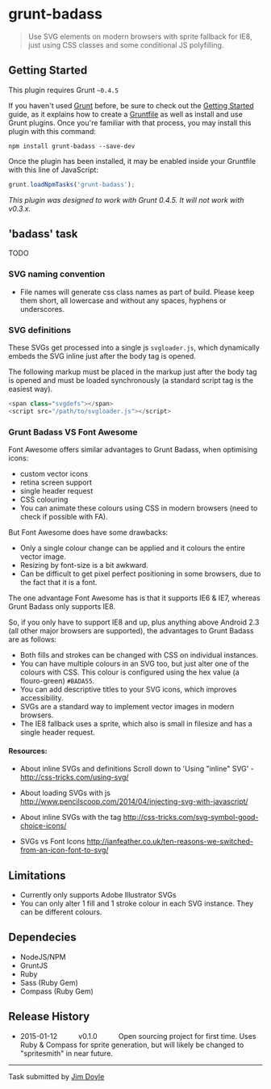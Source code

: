# grunt-badass

> Use SVG elements on modern browsers with sprite fallback for IE8, just using CSS classes and some conditional JS polyfilling.

## Getting Started
This plugin requires Grunt `~0.4.5`

If you haven't used [Grunt](http://gruntjs.com/) before, be sure to check out the [Getting Started](http://gruntjs.com/getting-started) guide, as it explains how to create a [Gruntfile](http://gruntjs.com/sample-gruntfile) as well as install and use Grunt plugins. Once you're familiar with that process, you may install this plugin with this command:

```shell
npm install grunt-badass --save-dev
```

Once the plugin has been installed, it may be enabled inside your Gruntfile with this line of JavaScript:

```js
grunt.loadNpmTasks('grunt-badass');
```

*This plugin was designed to work with Grunt 0.4.5. It will not work with v0.3.x.*

## 'badass' task
TODO

### SVG naming convention
- File names will generate css class names as part of build. Please keep them short, all lowercase and without any spaces, hyphens or underscores. 

### SVG definitions
These SVGs get processed into a single js `svgloader.js`, which dynamically embeds the SVG inline just after the body tag is opened.

The following markup must be placed in the markup just after the body tag is opened and must be loaded synchronously (a standard script tag is the easiest way).
```js
<span class="svgdefs"></span>
<script src="/path/to/svgloader.js"></script>
```

### Grunt Badass VS Font Awesome
Font Awesome offers similar advantages to Grunt Badass, when optimising icons:
- custom vector icons
- retina screen support
- single header request
- CSS colouring
- You can animate these colours using CSS in modern browsers (need to check if possible with FA).

But Font Awesome does have some drawbacks:
- Only a single colour change can be applied and it colours the entire vector image.
- Resizing by font-size is a bit awkward.
- Can be difficult to get pixel perfect positioning in some browsers, due to the fact that it is a font.

The one advantage Font Awesome has is that it supports IE6 & IE7, whereas Grunt Badass only supports IE8.

So, if you only have to support IE8 and up, plus anything above Android 2.3 (all other major browsers are supported), the advantages to Grunt Badass are as follows:
- Both fills and strokes can be changed with CSS on individual instances. 
- You can have multiple colours in an SVG too, but just alter one of the colours with CSS. This colour is configured using the hex value (a flouro-green) `#BADA55`.
- You can add descriptive titles to your SVG icons, which improves accessibility.
- SVGs are a standard way to implement vector images in modern browsers.
- The IE8 fallback uses a sprite, which also is small in filesize and has a single header request.


#### Resources:
- About inline SVGs and definitions
Scroll down to 'Using "inline" SVG' - http://css-tricks.com/using-svg/

- About loading SVGs with js
http://www.pencilscoop.com/2014/04/injecting-svg-with-javascript/

- About inline SVGs with the <symbol> tag
http://css-tricks.com/svg-symbol-good-choice-icons/

- SVGs vs Font Icons
http://ianfeather.co.uk/ten-reasons-we-switched-from-an-icon-font-to-svg/


## Limitations
- Currently only supports Adobe Illustrator SVGs
- You can only alter 1 fill and 1 stroke colour in each SVG instance. They can be different colours.

## Dependecies
- NodeJS/NPM
- GruntJS
- Ruby
- Sass (Ruby Gem)
- Compass (Ruby Gem)


## Release History

 * 2015-01-12   v0.1.0   Open sourcing project for first time. Uses Ruby & Compass for sprite generation, but will likely be changed to "spritesmith" in near future.

---

Task submitted by [Jim Doyle](http://jimdoyle.com.au)